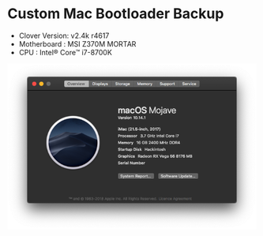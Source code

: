 # Custom Mac Bootloader Backup
- Clover Version: v2.4k r4617
- Motherboard : MSI Z370M MORTAR
- CPU : Intel® Core™ i7-8700K

![About This Mac](https://raw.githubusercontent.com/ArsnealX/Bootloader-Backup/master/AboutThisMac.png)
